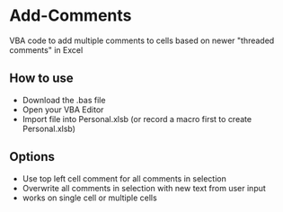 # Add-Comments
VBA code to add multiple comments to cells based on newer "threaded comments" in Excel
## How to use
- Download the .bas file
- Open your VBA Editor
- Import file into Personal.xlsb (or record a macro first to create Personal.xlsb)

## Options
- Use top left cell comment for all comments in selection
- Overwrite all comments in selection with new text from user input
- works on single cell or multiple cells
